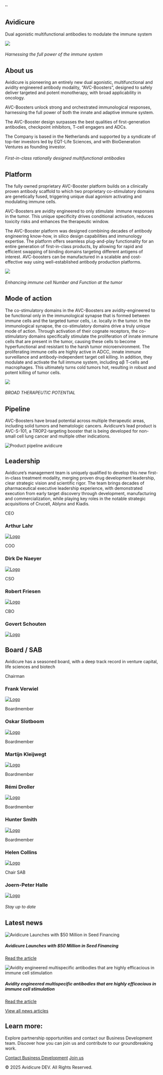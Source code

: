 ''

## Avidicure

Dual agonistic multifunctional antibodies to modulate the immune system

![](https://avidicure.com/wp-content/uploads/2025/04/About-us-portrait-FINAL-klein-kopie.jpg)

###### Harnessing the full power of the immune system

## About us

Avidicure is pioneering an entirely new dual agonistic, multifunctional and avidity engineered antibody modality, “AVC-Boosters”, designed to safely deliver targeted and potent monotherapy, with broad applicability in oncology.

AVC-Boosters unlock strong and orchestrated immunological responses, harnessing the full power of both the innate and adaptive immune system.

The AVC-Booster design surpasses the best qualities of first-generation antibodies, checkpoint inhibitors, T-cell engagers and ADCs.

The Company is based in the Netherlands and supported by a syndicate of top-tier investors led by EQT-Life Sciences, and with BioGeneration Ventures as founding investor.

###### First-in-class rationally designed multifunctional antibodies

## Platform

The fully owned proprietary AVC-Booster platform builds on a clinically proven antibody scaffold to which two proprietary co-stimulatory domains are genetically fused, triggering unique dual agonism activating and modulating immune cells.

AVC-Boosters are avidity engineered to only stimulate  immune responses in the tumor. This unique specificity drives conditional activation, reduces toxicity risks and enhances the therapeutic window.

The AVC-Booster platform was designed combining decades of antibody engineering know-how, in silico design capabilities and immunology expertise. The platform offers seamless plug-and-play functionality for an entire generation of first-in-class products, by allowing for rapid and efficient swapping of binding domains targeting different antigens of interest. AVC-boosters can be manufactured in a scalable and cost-effective way using well-established antibody production platforms.

![](https://avidicure.com/wp-content/uploads/2025/04/Booster-cartoon.png)

###### Enhancing immune cell Number and Function at the tumor

## Mode of action

The co-stimulatory domains in the AVC-Boosters are avidity-engineered to be functional only in the immunological synapse that is formed between immune cells and the targeted tumor cells, i.e. locally in the tumor. In the immunological synapse, the co-stimulatory domains drive a truly unique mode of action. Through activation of their cognate receptors, the co-stimulatory domains specifically stimulate the proliferation of innate immune cells that are present in the tumor, causing these cells to become hyperfunctional and resistant to the harsh tumor microenvironment. The proliferating immune cells are highly active in ADCC, innate immune surveillance and antibody-independent target cell killing. In addition, they modulate and activate the full immune system, including ⍺β T-cells and macrophages. This ultimately turns cold tumors hot, resulting in robust and potent killing of tumor cells.

![](https://avidicure.com/wp-content/uploads/2025/04/MoA.png)

###### BROAD THERAPEUTIC POTENTIAL

## Pipeline

AVC-Boosters have broad potential across multiple therapeutic areas, including solid tumors and hematologic cancers. Avidicure’s lead product is AVC-S-101, a TROP2-targeting booster that is being developed for non-small cell lung cancer and multiple other indications.

![Product pipeline avidicure](https://avidicure.com/wp-content/uploads/2025/04/Pipeline.png)

## Leadership

Avidicure’s management team is uniquely qualified to develop this new first-in-class treatment modality, merging proven drug development leadership, clear strategic vision and scientific rigor. The team brings decades of pharmaceutical executive leadership experience, with demonstrated execution from early target discovery through development, manufacturing and commercialization, while playing key roles in the notable strategic acquisitions of Crucell, Ablynx and Kiadis.

CEO

### Arthur Lahr

[![Logo](https://avidicure.com/wp-content/themes/Avidicure/assets/images/linkedin-logo.png)](https://www.linkedin.com/in/arthur-lahr-43843440/)

COO

### Dirk De Naeyer

[![Logo](https://avidicure.com/wp-content/themes/Avidicure/assets/images/linkedin-logo.png)](https://www.linkedin.com/in/dirkdenaeyer/)

CSO

### Robert Friesen

[![Logo](https://avidicure.com/wp-content/themes/Avidicure/assets/images/linkedin-logo.png)](https://nl.linkedin.com/in/robert-friesen-8aaa883)

CBO

### Govert Schouten

[![Logo](https://avidicure.com/wp-content/themes/Avidicure/assets/images/linkedin-logo.png)](https://www.linkedin.com/in/govert-schouten-95a599a/)

## Board / SAB

Avidicure has a seasoned board, with a deep track record in venture capital, life sciences and biotech

Chairman

### Frank Verwiel

[![Logo](https://avidicure.com/wp-content/themes/Avidicure/assets/images/linkedin-logo.png)](https://www.linkedin.com/in/frankverwiel/)

Boardmember

### Oskar Slotboom

[![Logo](https://avidicure.com/wp-content/themes/Avidicure/assets/images/linkedin-logo.png)](https://www.linkedin.com/in/oskar-slotboom-60b6051/)

Boardmember

### Martijn Kleijwegt

[![Logo](https://avidicure.com/wp-content/themes/Avidicure/assets/images/linkedin-logo.png)](https://www.linkedin.com/in/martijn-kleijwegt-26286110/)

Boardmember

### Rémi Droller

[![Logo](https://avidicure.com/wp-content/themes/Avidicure/assets/images/linkedin-logo.png)](https://www.linkedin.com/in/r%C3%A9mi-droller-b147671/)

Boardmember

### Hunter Smith

[![Logo](https://avidicure.com/wp-content/themes/Avidicure/assets/images/linkedin-logo.png)](https://www.linkedin.com/in/hunter-smith-1ba95a1a/)

Boardmember

### Helen Collins

[![Logo](https://avidicure.com/wp-content/themes/Avidicure/assets/images/linkedin-logo.png)](https://www.linkedin.com/in/helen-collins-053928a/)

Chair SAB

### Joern-Peter Halle

[![Logo](https://avidicure.com/wp-content/themes/Avidicure/assets/images/linkedin-logo.png)](https://www.linkedin.com/in/joern-peter-halle-6866bb/)

###### Stay up to date

## Latest news

![Avidicure Launches with $50 Million in Seed Financing](https://avidicure.com/wp-content/uploads/2025/04/Logo-300x214.png)

##### Avidicure Launches with $50 Million in Seed Financing

[Read the article](https://avidicure.com/news/avidicure-launches-with-50-million-in-seed-financing/)

![Avidity engineered multispecific antibodies that are highly efficacious in immune cell stimulation](https://avidicure.com/wp-content/uploads/2025/04/AACR-300x300.jpg)

##### Avidity engineered multispecific antibodies that are highly efficacious in immune cell stimulation

[Read the article](https://avidicure.com/news/aacr-abstract/)

[View all news articles](https://avidicure.com/news/)

## Learn more:

Explore partnership opportunities and contact our Business Development team. Discover how you can join us and contribute to our groundbreaking work.

[Contact Business Development](mailto:BD@avidicure.com) [Join us](mailto:HR@avidicure.com)

© 2025 Avidicure DEV. All Rights Reserved.